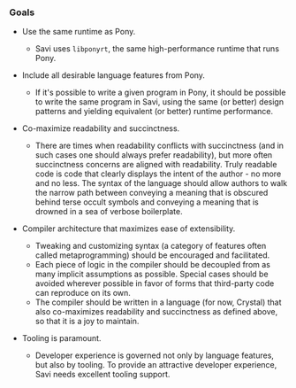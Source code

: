 ### Goals

- Use the same runtime as Pony.
    - Savi uses `libponyrt`, the same high-performance runtime that runs Pony.

- Include all desirable language features from Pony.
    - If it's possible to write a given program in Pony, it should be possible to write the same program in Savi, using the same (or better) design patterns and yielding equivalent (or better) runtime performance.

- Co-maximize readability and succinctness.
    - There are times when readability conflicts with succinctness (and in such cases one should always prefer readability), but more often succinctness concerns are aligned with readability. Truly readable code is code that clearly displays the intent of the author - no more and no less. The syntax of the language should allow authors to walk the narrow path between conveying a meaning that is obscured behind terse occult symbols and conveying a meaning that is drowned in a sea of verbose boilerplate.

- Compiler architecture that maximizes ease of extensibility.
    - Tweaking and customizing syntax (a category of features often called metaprogramming) should be encouraged and facilitated.
    - Each piece of logic in the compiler should be decoupled from as many implicit assumptions as possible. Special cases should be avoided wherever possible in favor of forms that third-party code can reproduce on its own.
    - The compiler should be written in a language (for now, Crystal) that also co-maximizes readability and succinctness as defined above, so that it is a joy to maintain.

- Tooling is paramount.
    - Developer experience is governed not only by language features, but also by tooling. To provide an attractive developer experience, Savi needs excellent tooling support.
